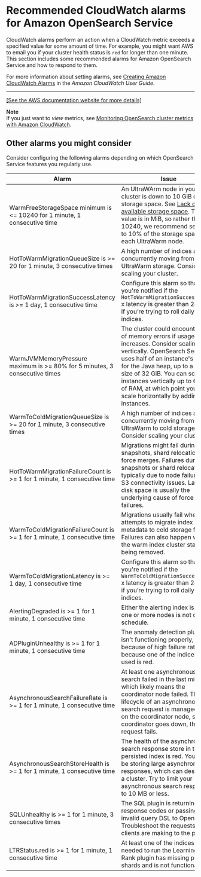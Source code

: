 # Recommended CloudWatch alarms for Amazon OpenSearch Service<a name="cloudwatch-alarms"></a>

CloudWatch alarms perform an action when a CloudWatch metric exceeds a specified value for some amount of time\. For example, you might want AWS to email you if your cluster health status is `red` for longer than one minute\. This section includes some recommended alarms for Amazon OpenSearch Service and how to respond to them\.

For more information about setting alarms, see [Creating Amazon CloudWatch Alarms](https://docs.aws.amazon.com/AmazonCloudWatch/latest/monitoring/AlarmThatSendsEmail.html) in the *Amazon CloudWatch User Guide*\.


****  
[\[See the AWS documentation website for more details\]](http://docs.aws.amazon.com/opensearch-service/latest/developerguide/cloudwatch-alarms.html)

**Note**  
If you just want to *view* metrics, see [Monitoring OpenSearch cluster metrics with Amazon CloudWatch](managedomains-cloudwatchmetrics.md)\.

## Other alarms you might consider<a name="cw-alarms-additional"></a>

Consider configuring the following alarms depending on which OpenSearch Service features you regularly use\. 


| Alarm | Issue | 
| --- | --- | 
| WarmFreeStorageSpace minimum is <= 10240 for 1 minute, 1 consecutive time | An UltraWArm node in your cluster is down to 10 GiB of free storage space\. See [Lack of available storage space](handling-errors.md#handling-errors-watermark)\. This value is in MiB, so rather than 10240, we recommend setting it to 10% of the storage space for each UltraWarm node\. | 
| HotToWarmMigrationQueueSize is >= 20 for 1 minute, 3 consecutive times |  A high number of indices are concurrently moving from hot to UltraWarm storage\. Consider scaling your cluster\.   | 
| HotToWarmMigrationSuccessLatency is >= 1 day, 1 consecutive time |  Configure this alarm so that you're notified if the `HotToWarmMigrationSuccessCount` x latency is greater than 24 hours if you’re trying to roll daily indices\.  | 
| WarmJVMMemoryPressure maximum is >= 80% for 5 minutes, 3 consecutive times | The cluster could encounter out of memory errors if usage increases\. Consider scaling vertically\. OpenSearch Service uses half of an instance's RAM for the Java heap, up to a heap size of 32 GiB\. You can scale instances vertically up to 64 GiB of RAM, at which point you can scale horizontally by adding instances\. | 
| WarmToColdMigrationQueueSize is >= 20 for 1 minute, 3 consecutive times |  A high number of indices are concurrently moving from UltraWarm to cold storage\. Consider scaling your cluster\.   | 
| HotToWarmMigrationFailureCount is >= 1 for 1 minute, 1 consecutive time |  Migrations might fail during snapshots, shard relocations, or force merges\. Failures during snapshots or shard relocation are typically due to node failures or S3 connectivity issues\. Lack of disk space is usually the underlying cause of force merge failures\.  | 
| WarmToColdMigrationFailureCount is >= 1 for 1 minute, 1 consecutive time | Migrations usually fail when attempts to migrate index metadata to cold storage fail\. Failures can also happen when the warm index cluster state is being removed\. | 
| WarmToColdMigrationLatency is >= 1 day, 1 consecutive time |  Configure this alarm so that you're notified if the `WarmToColdMigrationSuccessCount` x latency is greater than 24 hours if you’re trying to roll daily indices\.  | 
| AlertingDegraded is >= 1 for 1 minute, 1 consecutive time |  Either the alerting index is red, or one or more nodes is not on schedule\.   | 
| ADPluginUnhealthy is >= 1 for 1 minute, 1 consecutive time |  The anomaly detection plugin isn't functioning properly, either because of high failure rates or because one of the indices being used is red\.  | 
| AsynchronousSearchFailureRate is >= 1 for 1 minute, 1 consecutive time |  At least one asynchronous search failed in the last minute, which likely means the coordinator node failed\. The lifecycle of an asynchronous search request is managed solely on the coordinator node, so if the coordinator goes down, the request fails\.  | 
| AsynchronousSearchStoreHealth is >= 1 for 1 minute, 1 consecutive time |  The health of the asynchronous search response store in the persisted index is red\. You might be storing large asynchronous responses, which can destabilize a cluster\. Try to limit your asynchronous search responses to 10 MB or less\.  | 
| SQLUnhealthy is >= 1 for 1 minute, 3 consecutive times |  The SQL plugin is returning 5*xx* response codes or passing invalid query DSL to OpenSearch\. Troubleshoot the requests your clients are making to the plugin\.   | 
| LTRStatus\.red is >= 1 for 1 minute, 1 consecutive time |  At least one of the indices needed to run the Learning to Rank plugin has missing primary shards and is not functional\.  | 